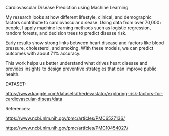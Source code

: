 Cardiovascular Disease Prediction using Machine Learning

My research looks at how different lifestyle, clinical, and demographic factors contribute to cardiovascular disease. Using data from over 70,000+ people, I apply machine learning methods such as logistic regression, random forests, and decision trees to predict disease risk.

Early results show strong links between heart disease and factors like blood pressure, cholesterol, and smoking. With these models, we can predict outcomes with about 71% accuracy.

This work helps us better understand what drives heart disease and provides insights to design preventive strategies that can improve public health.

DATASET:

https://www.kaggle.com/datasets/thedevastator/exploring-risk-factors-for-cardiovascular-diseas/data

References:

https://www.ncbi.nlm.nih.gov/pmc/articles/PMC6527136/ 

https://www.ncbi.nlm.nih.gov/pmc/articles/PMC10454027/
